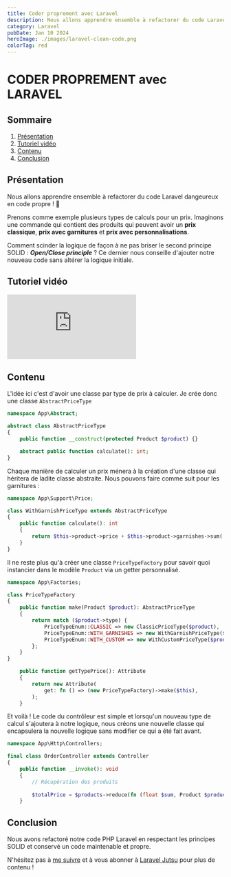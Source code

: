 ```yaml
---
title: Coder proprement avec Laravel
description: Nous allons apprendre ensemble à refactorer du code Laravel dangereux en code propre.
category: Laravel
pubDate: Jan 10 2024
heroImage: ./images/laravel-clean-code.png
colorTag: red
---
```


# CODER PROPREMENT avec LARAVEL

## Sommaire
1. [Présentation](#presentation)
7. [Tutoriel vidéo](#tutorielvideo)
7. [Contenu](#contenu)
8. [Conclusion](#conclusion)

## Présentation <a name="presentation"></a>

Nous allons apprendre ensemble à refactorer du code Laravel dangeureux en code propre ! 🧽

Prenons comme exemple plusieurs types de calculs pour un prix. Imaginons une commande qui contient des produits qui peuvent avoir un **prix classique**, **prix avec garnitures** et **prix avec personnalisations**.

Comment scinder la logique de façon à ne pas briser le second principe SOLID : ***Open/Close principle*** ? Ce dernier nous conseille d'ajouter notre nouveau code sans altérer la logique initiale.

## Tutoriel vidéo <a name="tutorielvideo"></a>

<iframe class="w-full aspect-video" src="https://www.youtube.com/embed/mnj3MfNVsXo" frameborder="0" allowfullscreen></iframe>

## Contenu <a name="contenu"></a>

L'idée ici c'est d'avoir une classe par type de prix à calculer. Je crée donc une classe `AbstractPriceType`

```php
namespace App\Abstract;

abstract class AbstractPriceType
{
    public function __construct(protected Product $product) {}

    abstract public function calculate(): int;
}
```

Chaque manière de calculer un prix ménera à la création d'une classe qui héritera de ladite classe abstraite. Nous pouvons faire comme suit pour les garnitures :

```php
namespace App\Support\Price;

class WithGarnishPriceType extends AbstractPriceType
{
    public function calculate(): int
    {
        return $this->product->price + $this->product->garnishes->sum('price');
    }
}
```

Il ne reste plus qu'à créer une classe `PriceTypeFactory` pour savoir quoi instancier dans le modèle `Product` via un getter personnalisé. 

```php
namespace App\Factories;

class PriceTypeFactory
{
    public function make(Product $product): AbstractPriceType
    {
        return match ($product->type) {
            PriceTypeEnum::CLASSIC => new ClassicPriceType($product),
            PriceTypeEnum::WITH_GARNISHES => new WithGarnishPriceType($product),
            PriceTypeEnum::WITH_CUSTOM => new WithCustomPriceType($product),
        };
    }
}
```

```php
    public function getTypePrice(): Attribute
    {
        return new Attribute(
            get: fn () => (new PriceTypeFactory)->make($this),
        );
    }
```

Et voilà ! Le code du contrôleur est simple et lorsqu'un nouveau type de calcul s'ajoutera à notre logique, nous créons une nouvelle classe qui encapsulera la nouvelle logique sans modifier ce qui a été fait avant.

```php
namespace App\Http\Controllers;

final class OrderController extends Controller
{
    public function __invoke(): void
    {
        // Récupération des produits
        
        $totalPrice = $products->reduce(fn (float $sum, Product $product) => $sum + $product->getTypePrice->calculate(), 0);
    }
```

## Conclusion <a name="conclusion"></a>

Nous avons refactoré notre code PHP Laravel en respectant les principes SOLID et conservé un code maintenable et propre.

N'hésitez pas à [me suivre](https://twitter.com/LaravelJutsu) et à vous abonner à [Laravel Jutsu](https://www.youtube.com/@LaravelJutsu) pour plus de contenu !